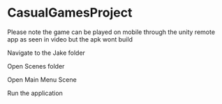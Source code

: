 # CasualGamesProject

Please note the game can be played on mobile through the unity remote app as seen in video but the apk wont build 

 Navigate to the Jake folder
 
 Open Scenes folder
 
 Open Main Menu Scene
 
 Run the application

 
